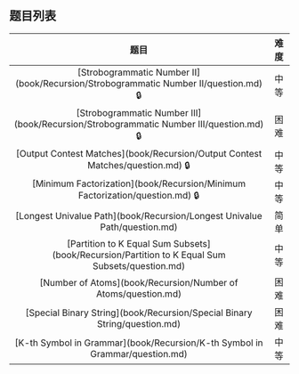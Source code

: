 ## 题目列表  
| 题目 | 难度 |  
|:---:|:---:|  
| [Strobogrammatic Number II](book/Recursion/Strobogrammatic Number II/question.md) :lock: | 中等 |   
| [Strobogrammatic Number III](book/Recursion/Strobogrammatic Number III/question.md) :lock: | 困难 |   
| [Output Contest Matches](book/Recursion/Output Contest Matches/question.md) :lock: | 中等 |   
| [Minimum Factorization](book/Recursion/Minimum Factorization/question.md) :lock: | 中等 |   
| [Longest Univalue Path](book/Recursion/Longest Univalue Path/question.md) | 简单 |   
| [Partition to K Equal Sum Subsets](book/Recursion/Partition to K Equal Sum Subsets/question.md) | 中等 |   
| [Number of Atoms](book/Recursion/Number of Atoms/question.md) | 困难 |   
| [Special Binary String](book/Recursion/Special Binary String/question.md) | 困难 |   
| [K-th Symbol in Grammar](book/Recursion/K-th Symbol in Grammar/question.md) | 中等 |   
